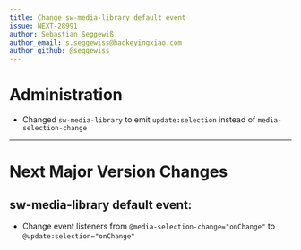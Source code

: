 ```yaml
---
title: Change sw-media-library default event
issue: NEXT-28991
author: Sebastian Seggewiß
author_email: s.seggewiss@haokeyingxiao.com
author_github: @seggewiss
---
```

# Administration
* Changed `sw-media-library` to emit `update:selection` instead of `media-selection-change`
___
# Next Major Version Changes
## sw-media-library default event:
* Change event listeners from `@media-selection-change="onChange"` to `@update:selection="onChange"`

